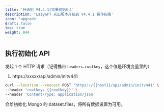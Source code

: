```yaml
---
title: '升级到 V4.4.1(需要初始化)'
description: 'LazyGPT 从旧版本升级到 V4.4.1 操作指南'
icon: 'upgrade'
draft: false
toc: true
weight: 844
---
```


## 执行初始化 API

发起 1 个 HTTP 请求（记得携带 `headers.rootkey`，这个值是环境变量里的）

1. https://xxxxx/api/admin/initv441

```bash
curl --location --request POST 'https://{{host}}/api/admin/initv441' \
--header 'rootkey: {{rootkey}}' \
--header 'Content-Type: application/json'
```

会给初始化 Mongo 的 dataset.files，将所有数据设置为可用。

